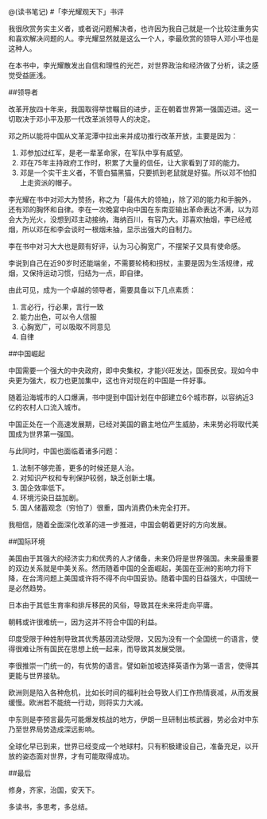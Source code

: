 @(读书笔记)
#「李光耀观天下」书评

我很欣赏务实主义者，或者说问题解决者，也许因为我自己就是一个比较注重务实和喜欢解决问题的人。李光耀显然就是这么一个人，李最欣赏的领导人邓小平也是这种人。

在本书中，李光耀散发出自信和理性的光芒，对世界政治和经济做了分析，读之感觉受益匪浅。

##领导者

改革开放四十年来，我国取得举世瞩目的进步，正在朝着世界第一强国迈进。这一切取决于邓小平及那一代改革派领导人的决定。

邓之所以能将中国从文革泥潭中拉出来并成功推行改革开放，主要是因为：
1. 邓参加过红军，是老一辈革命家，在军队中享有威望。
2. 邓在75年主持政府工作时，积累了大量的信任，让大家看到了邓的能力。
3. 邓是一个实干主义者，不管白猫黑猫，只要抓到老鼠就是好猫。所以邓不怕扣上走资派的帽子。

李光耀在书中对邓大为赞扬，称之为「最伟大的领袖」，除了邓的能力和手腕外，还有邓的胸怀和自律。李在一次晚宴中向中国在东南亚输出革命表达不满，以为邓会大为光火，没想到邓主动接纳，海纳百川，有容乃大。邓喜欢抽烟，李已经戒烟，所以邓在和李会谈时一根烟未抽，显示出强大的自制力。

李在书中对习大大也是颇有好评，认为习心胸宽广，不摆架子又具有使命感。

李说到自己在近90岁时还能端坐，不需要轮椅和拐杖，主要是因为生活规律，戒烟，又保持运动习惯，归结为一点，即自律。

由此可见，成为一个卓越的领导者，需要具备以下几点素质：
1. 言必行，行必果，言行一致 
2. 能力出色，可以令人信服
3. 心胸宽广，可以吸取不同意见
4. 自律

##中国崛起

中国需要一个强大的中央政府，即中央集权，才能兴旺发达，国泰民安。现如今中央更为强大，权力也更加集中，这也许对现在的中国是一件好事。

随着沿海城市的人口爆满，书中提到中国计划在中部建立6个城市群，以容纳近3亿的农村人口流入城市。

中国正处在一个高速发展期，已经对美国的霸主地位产生威胁，未来势必将取代美国成为世界第一强国。

与此同时，中国也面临着诸多问题：
1. 法制不够完善，更多的时候还是人治。
2. 对知识产权和专利保护较弱，缺乏创新土壤。
3. 国企效率低下。
4. 环境污染日益加剧。
5. 国人储蓄观念（穷怕了）很重，国内消费仍未完全打开。

我相信，随着全面深化改革的进一步推进，中国会朝着更好的方向发展。

##国际环境

美国由于其强大的经济实力和优秀的人才储备，未来仍将是世界强国。未来最重要的双边关系就是中美关系。然而随着中国的全面崛起，美国在亚洲的影响力将下降，在台湾问题上美国或许将不得不向中国妥协。随着中国的日益强大，中国统一是必然趋势。

日本由于其低生育率和排斥移民的风俗，导致其在未来将走向平庸。

朝韩或许很难统一，因为这并不符合中国的利益。

印度受限于种姓制导致其优秀基因流动受限，又因为没有一个全国统一的语言，使得很难让所有国民在思想上统一起来，而导致其发展受限。

李很推崇一门统一的，有优势的语言。譬如新加坡选择英语作为第一语言，使得其更能与世界接轨。

欧洲则是陷入各种危机，比如长时间的福利社会导致人们工作热情衰减，从而发展缓慢。欧洲若不能统一行动，则将实力大减。

中东则是李预言最先可能爆发核战的地方，伊朗一旦研制出核武器，势必会对中东乃至世界局势造成深远影响。

全球化早已到来，世界已经变成一个地球村。只有积极建设自己，准备充足，以开放的姿态面对世界，才有可能取得成功。

##最后

修身，齐家，治国，安天下。

多读书，多思考，多总结。











